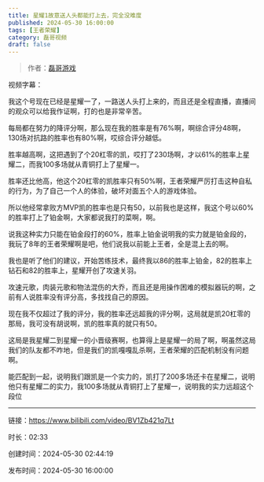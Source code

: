 ```yaml
---
title: 星耀1故意送人头都能打上去，完全没难度
published: 2024-05-30 16:00:00
tags: [王者荣耀]
category: 磊哥视频
draft: false
---
```



> 作者：[磊哥游戏](https://space.bilibili.com/268941858?spm_id_from=333.788.upinfo.head.click)

视频字幕：

我这个号现在已经是星耀一了，一路送人头打上来的，而且还是全程直播，直播间的观众可以给我作证啊，打的也是非常辛苦。

每局都在努力的降评分啊，那么现在我的胜率是有76%啊，啊综合评分48啊，130场对抗路的胜率也有80%啊，哎综合评分越低。

胜率越高啊，这把遇到了个20杠零的凯，哎打了230场啊，才以61%的胜率上星耀二，而我100多场就从青铜打上了星耀一。

胜率还比他高，他这个20杠零的凯胜率只有50%啊，王者荣耀严厉打击这种自私的行为，为了自己一个人的体验，破坏对面五个人的游戏体验。

所以他经常拿败方MVP凯的胜率也是只有50，以前我也是这样，我这个号以60%的胜率打上了铂金啊，大家都说我打的菜啊，啊。

说我这种实力只能在铂金段打的60%，胜率上铂金说明我的实力就是铂金段的，我玩了8年的王者荣耀啊是吧，他们说我以前能上王者，全是混上去的啊。

我也是听了他们的建议，开始苦练技术，最终我以86的胜率上铂金，82的胜率上钻石和82的胜率上，星耀开创了攻速关羽。

攻速元歌，肉装元歌和物法混伤的大乔，而且还是用操作困难的模拟器玩的啊，之前有人说胜率没有评分高，多找找自己的原因。

现在我不仅超过了我的评分，我的胜率还远超我的评分啊，这局就是凯20杠零的那局，我可没有胡说啊，凯的胜率真的就只有50。

这局是我星耀二到星耀一的小晋级赛啊，也算得上是星耀一的局了啊，啊虽然这局我们的队友都不咋地，但是我们的凯嘎嘎乱杀啊，王者荣耀的匹配机制没有问题啊。

能匹配到一起，说明我们跟凯是一个实力的，凯打了200多场还卡在星耀二，说明他只有星耀二的实力，我100多场就从青铜打上了星耀一，说明我的实力远超这个段位

---


链接：https://www.bilibili.com/video/BV1Zb421q7Lt



时长：02:33

创建时间：2024-05-30 02:44:19

发布时间：2024-05-30 16:00:00
